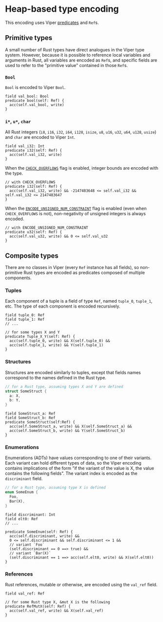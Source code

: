 # Heap-based type encoding

This encoding uses Viper [predicates](http://viper.ethz.ch/tutorial/?page=1&section=#predicates) and `Ref`s.

## Primitive types

A small number of Rust types have direct analogues in the Viper type system. However, because it is possible to reference local variables and arguments in Rust, all variables are encoded as `Ref`s, and specific fields are used to refer to the "primitive value" contained in those `Ref`s.

### `Bool`

`Bool` is encoded to Viper `Bool`.

```viper
field val_bool: Bool
predicate bool(self: Ref) {
  acc(self.val_bool, write)
}
```

### `i*`, `u*`, `char`

All Rust integers (`i8`, `i16`, `i32`, `i64`, `i128`, `isize`, `u8`, `u16`, `u32`, `u64`, `u128`, `usize`) and `char` are encoded to Viper `Int`.

```viper
field val_i32: Int
predicate i32(self: Ref) {
  acc(self.val_i32, write)
}
```

When the [`CHECK_OVERFLOWS`](../config/flags.md#check_overflows) flag is enabled, integer bounds are encoded with the type.

```viper
// with CHECK_OVERFLOWS
predicate i32(self: Ref) {
  acc(self.val_i32, write) && -2147483648 <= self.val_i32 && self.val_i32 <= 2147483647
}
```

When the [`ENCODE_UNSIGNED_NUM_CONSTRAINT`](../config/flags.md#encode_unsigned_num_constraint) flag is enabled (even when `CHECK_OVERFLOWS` is not), non-negativity of unsigned integers is always encoded.

```viper
// with ENCODE_UNSIGNED_NUM_CONSTRAINT
predicate u32(self: Ref) {
  acc(self.val_u32, write) && 0 <= self.val_u32
}
```

## Composite types

There are no classes in Viper (every `Ref` instance has all fields), so non-primitive Rust types are encoded as predicates composed of multiple components.

### Tuples

Each component of a tuple is a field of type `Ref`, named `tuple_0`, `tuple_1`, etc. The type of each component is encoded recursively.

```viper
field tuple_0: Ref
field tuple_1: Ref
// ...

// for some types X and Y
predicate Tuple_X_Y(self: Ref) {
  acc(self.tuple_0, write) && X(self.tuple_0) &&
  acc(self.tuple_1, write) && Y(self.tuple_1)
}
```

### Structures

Structures are encoded similarly to tuples, except that fields names correspond to the names defined in the Rust type.

```rust
// for a Rust type, assuming types X and Y are defined
struct SomeStruct {
  a: X,
  b: Y,
}
```

```viper
field SomeStruct_a: Ref
field SomeStruct_b: Ref
predicate SomeStruct(self:Ref) {
  acc(self.SomeStruct_a, write) && X(self.SomeStruct_a) &&
  acc(self.SomeStruct_b, write) && Y(self.SomeStruct_b)
}
```

### Enumerations

Enumerations (ADTs) have values corresponding to one of their variants. Each variant can hold different types of data, so the Viper encoding contains implications of the form "if the variant of the value is X, the value contains the following fields". The variant index is encoded as the `discriminant` field.

```rust
// for a Rust type, assuming type X is defined
enum SomeEnum {
  Foo,
  Bar(X),
}
```

```viper
field discriminant: Int
field elt0: Ref
// ...

predicate SomeEnum(self: Ref) {
  acc(self.discriminant, write) &&
  0 <= self.discriminant && self.discriminant <= 1 &&
  // variant `Foo`
  (self.discriminant == 0 ==> true) &&
  // variant `Bar(X)`
  (self.discriminant == 1 ==> acc(self.elt0, write) && X(self.elt0))
}
```

### References

Rust references, mutable or otherwise, are encoded using the `val_ref` field.

```viper
field val_ref: Ref

// for some Rust type X, &mut X is the following
predicate RefMutX(self: Ref) {
  acc(self.val_ref, write) && X(self.val_ref)
}
```
